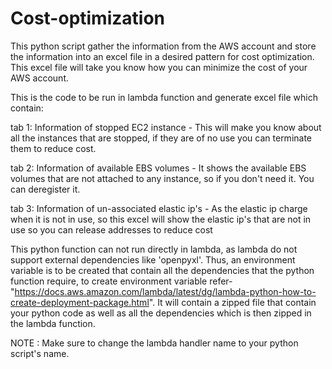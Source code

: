 # Cost-optimization

This python script gather the information from the AWS account and store the information into an excel file in a desired pattern for cost optimization.
This excel file will take you know how you can minimize the cost of your AWS account.

This is the code to be run in lambda function and generate excel file which contain:
  
  tab 1: Information of stopped EC2 instance - This will make you know about all the instances that are stopped, if they are of no use you can terminate them to reduce cost.
  
  tab 2: Information of available EBS volumes - It shows the available EBS volumes that are not attached to any instance, so if you don't need it. You can deregister it.
  
  tab 3: Information of un-associated elastic ip's - As the elastic ip charge when it is not in use, so this excel will show the elastic ip's that are not in use so you can release addresses to reduce cost

This python function can not run directly in lambda, as lambda do not support external dependencies like 'openpyxl'.
Thus, an environment variable is to be created that contain all the dependencies that the python function require, to create environment variable refer- "https://docs.aws.amazon.com/lambda/latest/dg/lambda-python-how-to-create-deployment-package.html".
It will contain a zipped file that contain your python code as well as all the dependencies which is then zipped in the lambda function.

NOTE : Make sure to change the lambda handler name to your python script's name.
